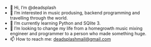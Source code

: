 - 👋 Hi, I’m @deadsplash
- 👀 I’m interested in music produsing, backend programming and travelling through the world. 
- 🌱 I’m currently learning Python and SQlite 3.
- 💞️ I’m looking to change my life from a homegrowth music mixing engineer and programmer to a person who made something huge.
- 📫 How to reach me: deadsplashmail@gmail.com


